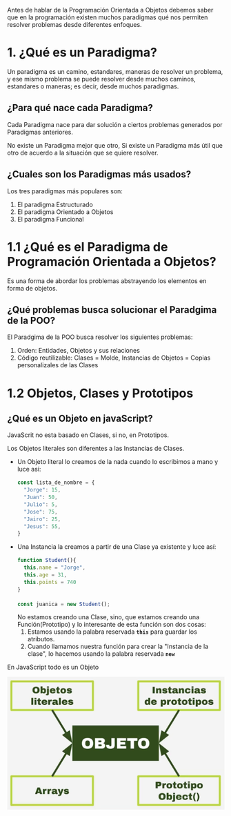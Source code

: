 Antes de hablar de la Programación Orientada a Objetos debemos saber que en la programación existen muchos paradigmas qué nos permiten resolver problemas desde diferentes enfoques.

# 1. ¿Qué es un Paradigma?

Un paradigma es un camino, estandares, maneras de resolver un problema, y ese mismo problema se puede resolver desde muchos caminos, estandares o maneras; es decir, desde muchos paradigmas. 

## ¿Para qué nace cada Paradigma?

Cada Paradigma nace para dar solución a ciertos problemas generados por Paradigmas anteriores. 

No existe un Paradigma mejor que otro, Si existe un Paradigma más útil que otro de acuerdo a la situación que se quiere resolver.

## ¿Cuales son los Paradigmas más usados?

Los tres paradigmas más populares son:
1. El paradigma Estructurado
2. El paradigma Orientado a Objetos
3. El paradigma Funcional

# 1.1 ¿Qué es el Paradigma de Programación Orientada a Objetos?

 Es una forma de abordar los problemas abstrayendo los elementos en forma de objetos.

## ¿Qué problemas busca solucionar el Paradgima de la POO?

El Paradgima de la POO busca resolver los siguientes problemas:
1. Orden: Entidades, Objetos y sus relaciones
2. Código reutilizable: Clases = Molde, Instancias de Objetos = Copias personalizales de las Clases

# 1.2 Objetos, Clases y Prototipos

## ¿Qué es un Objeto en javaScript?
JavaScrit no esta basado en Clases, si no, en Prototipos.

Los Objetos literales son diferentes a las Instancias de Clases.

- Un Objeto literal lo creamos de la nada cuando lo escribimos a mano y luce así:
  ```js
  const lista_de_nombre = {
    "Jorge": 15,
    "Juan": 50,
    "Julio": 5,
    "Jose": 75,
    "Jairo": 25,
    "Jesus": 55,
  }
  ```
- Una Instancia la creamos a partir de una Clase ya existente y luce así:
  ```js
  function Student(){
    this.name = "Jorge",
    this.age = 31,
    this.points = 740
  }

  const juanica = new Student();
  ```
  No estamos creando una Clase, sino, que estamos creando una Función(Prototipo) y lo interesante de esta función son dos cosas:
  1. Estamos usando la palabra reservada **`this`** para guardar los atributos.
  2. Cuando llamamos nuestra función para crear la "Instancia de la clase", lo hacemos usando la palabra reservada **`new`** 

En JavaScript todo es un Objeto

<img src="./img/object.png">